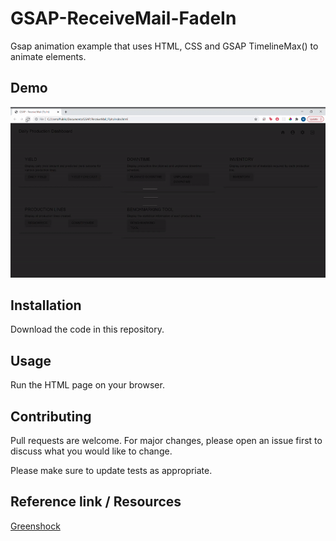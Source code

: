 # GSAP-ReceiveMail-FadeIn

Gsap animation example that uses HTML, CSS and GSAP TimelineMax() to animate elements.

## Demo

![Game Process](https://github.com/MaybelOMW/GSAP-ReceiveMail-FlyIn/blob/main/Demo/demo.gif)

## Installation

Download the code in this repository.

## Usage

Run the HTML page on your browser.

## Contributing
Pull requests are welcome. For major changes, please open an issue first to discuss what you would like to change.

Please make sure to update tests as appropriate.

## Reference link / Resources
[Greenshock](https://greensock.com/ "greensock")